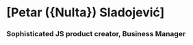 
<h1 class="largest-title"> [Petar ({Nulta}) Sladojević] </h1>
<h3> Sophisticated JS product creator, Business Manager </h3>
